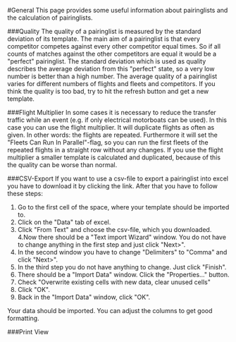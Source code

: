 #General
This page provides some useful information about pairinglists and the calculation of pairinglists.

###Quality
The quality of a pairinglist is measured by the standard deviation of its template. The main aim of a pairinglist is that every competitor competes against every other competitor equal times. So if all counts of matches against the other competitors are equal it would be a "perfect" pairinglist. The standard deviation which is used as quality describes the average deviation from this "perfect" state, so a very low number is better than a high number. The average quality of a pairinglist varies for different numbers of flights and fleets and competitors. If you think the quality is too bad, try to hit the refresh button and get a new template. 

###Flight Multiplier
In some cases it is necessary to reduce the transfer traffic while an event (e.g. if only electrical motorboats can be used). In this case you can use the flight multiplier. It will duplicate flights as often as given. In other words: the flights are repeated. Furthermore it will set the "Fleets Can Run In Parallel"-flag, so you can run the first fleets of the repeated flights in a straight row without any changes. If you use the flight multiplier a smaller template is calculated and duplicated, because of this the quality can be worse than normal.

###CSV-Export
If you want to use a csv-file to export a pairinglist into excel you have to download it by clicking the link. After that you have to follow these steps:

1. Go to the first cell of the space, where your template should be imported to.
2. Click on the "Data" tab of excel.
3. Click "From Text" and choose the csv-file, which you downloaded.
4.Now there should be a "Text import Wizard" window. You do not have to change anything in the first step and just click "Next>". 
5. In the second window you have to change "Delimiters" to "Comma" and click "Next>".
6. In the third step you do not have anything to change. Just click "Finish".
7. There should be a "Import Data" window. Click the "Properties..." button.
8. Check "Overwrite existing cells with new data, clear unused cells"
9. Click "OK".
10. Back in the "Import Data" window, click "OK".

Your data should be imported. You can adjust the columns to get good formatting.                

###Print View
